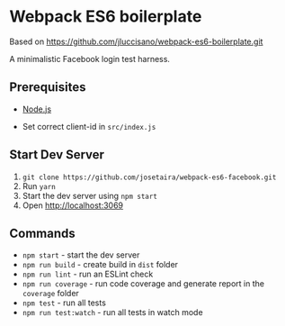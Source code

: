 # Webpack ES6 boilerplate

Based on https://github.com/jluccisano/webpack-es6-boilerplate.git

A minimalistic Facebook login test harness.

## Prerequisites

- [Node.js](http://es6-features.org)

- Set correct client-id in `src/index.js`

## Start Dev Server

1. `git clone https://github.com/josetaira/webpack-es6-facebook.git`
2. Run `yarn`
3. Start the dev server using `npm start`
3. Open [http://localhost:3069](http://localhost:3069)


## Commands

- `npm start` - start the dev server
- `npm run build` - create build in `dist` folder
- `npm run lint` - run an ESLint check
- `npm run coverage` - run code coverage and generate report in the `coverage` folder
- `npm test` - run all tests
- `npm run test:watch` - run all tests in watch mode
